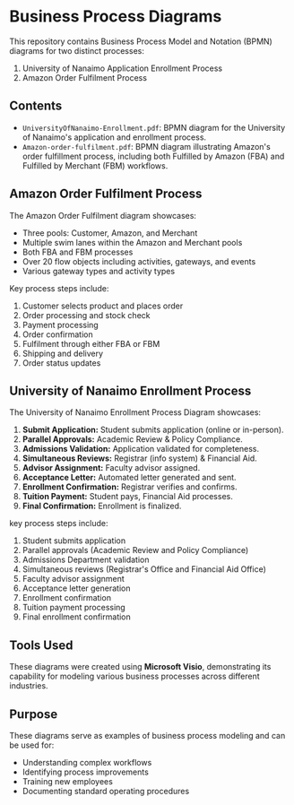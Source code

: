 # Business Process Diagrams


This repository contains Business Process Model and Notation (BPMN) diagrams for two distinct processes:

1. University of Nanaimo Application Enrollment Process
2. Amazon Order Fulfilment Process

## Contents

- `UniversityOfNanaimo-Enrollment.pdf`: BPMN diagram for the University of Nanaimo's application and enrollment process.
- `Amazon-order-fulfilment.pdf`: BPMN diagram illustrating Amazon's order fulfillment process, including both Fulfilled by Amazon (FBA) and Fulfilled by Merchant (FBM) workflows.

## Amazon Order Fulfilment Process

The Amazon Order Fulfilment diagram showcases:

- Three pools: Customer, Amazon, and Merchant
- Multiple swim lanes within the Amazon and Merchant pools
- Both FBA and FBM processes
- Over 20 flow objects including activities, gateways, and events
- Various gateway types and activity types

Key process steps include:
1. Customer selects product and places order
2. Order processing and stock check
3. Payment processing
4. Order confirmation
5. Fulfilment through either FBA or FBM
6. Shipping and delivery
7. Order status updates

## University of Nanaimo Enrollment Process

The University of Nanaimo Enrollment Process Diagram showcases:

1. **Submit Application:** Student submits application (online or in-person).
2. **Parallel Approvals:** Academic Review & Policy Compliance.
3. **Admissions Validation:** Application validated for completeness.
4. **Simultaneous Reviews:** Registrar (info system) & Financial Aid.
5. **Advisor Assignment:** Faculty advisor assigned.
6. **Acceptance Letter:** Automated letter generated and sent.
7. **Enrollment Confirmation:** Registrar verifies and confirms.
8. **Tuition Payment:** Student pays, Financial Aid processes.
7. **Final Confirmation:** Enrollment is finalized.

 key process steps include:
1. Student submits application
2. Parallel approvals (Academic Review and Policy Compliance)
3. Admissions Department validation
4. Simultaneous reviews (Registrar's Office and Financial Aid Office)
5. Faculty advisor assignment
6. Acceptance letter generation
7. Enrollment confirmation
8. Tuition payment processing
9. Final enrollment confirmation

## Tools Used

These diagrams were created using **Microsoft Visio**, demonstrating its capability for modeling various business processes across different industries.

## Purpose

These diagrams serve as examples of business process modeling and can be used for:
- Understanding complex workflows
- Identifying process improvements
- Training new employees
- Documenting standard operating procedures
